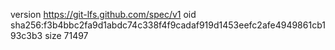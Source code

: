 version https://git-lfs.github.com/spec/v1
oid sha256:f3b4bbc2fa9d1abdc74c338f4f9cadaf919d1453eefc2afe4949861cb193c3b3
size 71497
 
